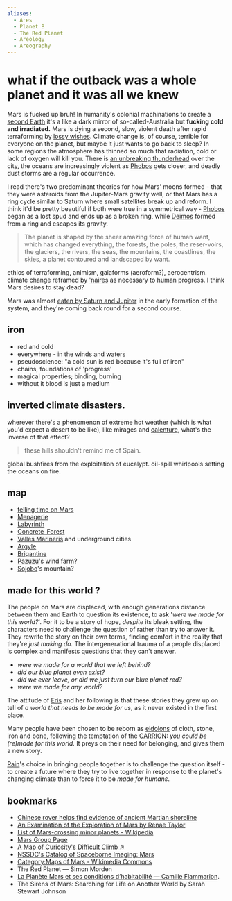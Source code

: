 ```yaml
---
aliases:
  - Ares
  - Planet B
  - The Red Planet
  - Areology
  - Areography
---
```

# what if the outback was a whole planet and it was all we knew

Mars is fucked up bruh! In humanity's colonial machinations to create a [second Earth](Earth.md) it's a like a dark mirror of so-called-Australia but **fucking cold and irradiated.** Mars is dying a second, slow, violent death after rapid terraforming by [lossy wishes](Monolith.md#wishcycle). Climate change is, of course, terrible for everyone on the planet, but maybe it just wants to go back to sleep? In some regions the atmosphere has thinned so much that radiation, cold or lack of oxygen will kill you. There is [an unbreaking thunderhead](storm.md) over the city, the oceans are increasingly violent as [Phobos](Phobos.md) gets closer, and deadly dust storms are a regular occurrence.

I read there's two predominant theories for how Mars' moons formed - that they were asteroids from the Jupiter-Mars gravity well, or that Mars has a ring cycle similar to Saturn where small satellites break up and reform. I think it'd be pretty beautiful if both were true in a symmetrical way - [Phobos](Phobos.md) began as a lost spud and ends up as a broken ring, while [Deimos](Deimos.md) formed from a ring and escapes its gravity.

> The planet is shaped by the sheer amazing force of human want, which has changed everything, the forests, the poles, the reser-voirs, the glaciers, the rivers, the seas, the mountains, the coastlines, the skies, a planet contoured and landscaped by want.

ethics of terraforming, animism, gaiaforms (aeroform?), aerocentrism. climate change reframed by ['naires](forgotten-god-kings.md) as necessary to human progress. I think Mars desires to stay dead?

Mars was almost [eaten by Saturn and Jupiter](saturnalia.md) in the early formation of the system, and they're coming back round for a second course.

## iron
- red and cold
- everywhere - in the winds and waters
- pseudoscience: "a cold sun is red because it's full of iron"
- chains, foundations of 'progress'
- magical properties; binding, burning
- without it blood is just a medium

## inverted climate disasters.

wherever there's a phenomenon of extreme hot weather (which is what you'd expect a desert to be like), like mirages and [calenture](Argyle.md#calenture), what's the inverse of that effect?

> these hills shouldn't remind me of Spain.

global bushfires from the exploitation of eucalypt. oil-spill whirlpools setting the oceans on fire. 

## map
- [telling time on Mars](time.md)
- [Menagerie](Menagerie.md)
- [Labyrinth](Labyrinth.md)
- [Concrete_Forest](Concrete_Forest.md)
- [Valles Marineris](Valles_Marineris.md) and underground cities
- [Argyle](Argyle.md)
- [Brigantine](Brigantine.md)
- [Pazuzu](Pazuzu.md)'s wind farm?
- [Sojobo](Sojobo.md)'s mountain?


## made for this world ?

The people on Mars are displaced, with enough generations distance between them and Earth to question its existence, to ask '*were we made for this world?*'. For it to be a story of hope, *despite* its bleak setting, the characters need to challenge the question of rather than try to answer it. They rewrite the story on their own terms, finding comfort in the reality that they're *just making do.* The intergenerational trauma of a people displaced is complex and manifests questions that they can't answer. 
- *were we made for a world that we left behind?*
- *did our blue planet even exist?*
- *did we ever leave, or did we just turn our blue planet red?*
- *were we made for any world?*

The attitude of [Eris](Eris.md) and her following is that these stories they grew up on tell of *a world that needs to be made for us*, as it never existed in the first place. 

Many people have been chosen to be reborn as [eidolons](eidolon.md) of cloth, stone, iron and bone, following the temptation of the [CARRION](CARRION.md): *you could be (re)made for this world.* It preys on their need for belonging, and gives them a new story.

[Rain](Rain.md)'s choice in bringing people together is to challenge the question itself - to create a future where they try to live together in response to the planet's changing climate than to force it to be *made for humans*.

## bookmarks
- [Chinese rover helps find evidence of ancient Martian shoreline](https://www.reuters.com/technology/space/chinese-rover-helps-find-evidence-ancient-martian-shoreline-2024-11-07/)
- [An Examination of the Exploration of Mars by Renae Taylor](https://renaetaylor.github.io/stat289/index.html)
- [List of Mars-crossing minor planets - Wikipedia](https://en.wikipedia.org/wiki/Mars-crosser)
- [Mars Group Page](https://nssdc.gsfc.nasa.gov/imgcat/html/group_page/MR.html)
- [A Map of Curiosity's Difficult Climb ↗](https://www.jpl.nasa.gov/images/pia26017-a-map-of-curiositys-difficult-climb)
- [NSSDC's Catalog of Spaceborne Imaging: Mars](https://nssdc.gsfc.nasa.gov/imgcat/html/group_page/MR.html)
- [Category:Maps of Mars - Wikimedia Commons](https://commons.wikimedia.org/wiki/Category:Maps_of_Mars)
- The Red Planet — Simon Morden
- [La Planète Mars et ses conditions d’habitabilité — Camille Flammarion](https://fr.wikisource.org/wiki/La_Planète_Mars_et_ses_conditions_d’habitabilité).
- The Sirens of Mars: Searching for Life on Another World by Sarah Stewart Johnson

